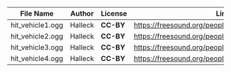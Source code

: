 | File Name        | Author   | License   | Link                            |
|------------------|----------|-----------|---------------------------------|
| hit_vehicle1.ogg | Halleck | **CC-BY** | https://freesound.org/people/Halleck/sounds/121621/ |
| hit_vehicle2.ogg | Halleck | **CC-BY** | https://freesound.org/people/Halleck/sounds/121621/ |
| hit_vehicle3.ogg | Halleck | **CC-BY** | https://freesound.org/people/Halleck/sounds/121621/ |
| hit_vehicle4.ogg | Halleck | **CC-BY** | https://freesound.org/people/Halleck/sounds/121621/ |
